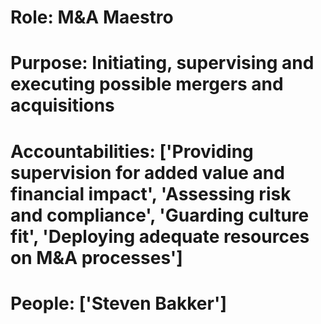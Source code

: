 # Role: M&A Maestro 

# Purpose: Initiating, supervising and executing possible mergers and acquisitions 

# Accountabilities: ['Providing supervision for added value and financial impact', 'Assessing risk and compliance', 'Guarding culture fit', 'Deploying adequate resources on M&A processes'] 

# People: ['Steven Bakker']